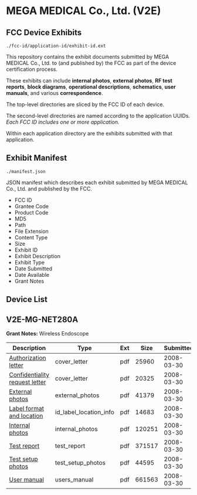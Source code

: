 # MEGA MEDICAL Co., Ltd. (V2E)
## FCC Device Exhibits

```
./fcc-id/application-id/exhibit-id.ext
```

This repository contains the exhibit documents submitted by MEGA MEDICAL Co., Ltd. to (and published by) the FCC as part of the device certification process.

These exhibits can include **internal photos**, **external photos**, **RF test reports**, **block diagrams**, **operational descriptions**, **schematics**, **user manuals**, and various **correspondence**.

The top-level directories are sliced by the FCC ID of each device.

The second-level directories are named according to the application UUIDs. *Each FCC ID includes one or more application.*

Within each application directory are the exhibits submitted with that application. 

## Exhibit Manifest

```
./manifest.json
```

JSON manifest which describes each exhibit submitted by MEGA MEDICAL Co., Ltd. and published by the FCC.

- FCC ID
- Grantee Code
- Product Code
- MD5
- Path
- File Extension
- Content Type
- Size
- Exhibit ID
- Exhibit Description
- Exhibit Type
- Date Submitted
- Date Available
- Grant Notes

## Device List
## V2E-MG-NET280A
**Grant Notes:** Wireless Endoscope

| Description | Type | Ext | Size | Submitted | Available |
| ----------- | ---- | --- | ---- | --------- | --------- |
| [Authorization letter](V2E-MG-NET280A/e3e616aaa5cd4dcfc4709363369f7c39/921354.pdf) | cover_letter | pdf | 25960 | 2008-03-30 | 2008-03-30 |
| [Confidentiality request letter](V2E-MG-NET280A/e3e616aaa5cd4dcfc4709363369f7c39/921356.pdf) | cover_letter | pdf | 20325 | 2008-03-30 | 2008-03-30 |
| [External photos](V2E-MG-NET280A/e3e616aaa5cd4dcfc4709363369f7c39/921357.pdf) | external_photos | pdf | 41379 | 2008-03-30 | 2008-03-30 |
| [Label format and location](V2E-MG-NET280A/e3e616aaa5cd4dcfc4709363369f7c39/921358.pdf) | id_label_location_info | pdf | 14683 | 2008-03-30 | 2008-03-30 |
| [Internal photos](V2E-MG-NET280A/e3e616aaa5cd4dcfc4709363369f7c39/921364.pdf) | internal_photos | pdf | 120251 | 2008-03-30 | 2008-03-30 |
| [Test report](V2E-MG-NET280A/e3e616aaa5cd4dcfc4709363369f7c39/921365.pdf) | test_report | pdf | 371517 | 2008-03-30 | 2008-03-30 |
| [Test setup photos](V2E-MG-NET280A/e3e616aaa5cd4dcfc4709363369f7c39/921363.pdf) | test_setup_photos | pdf | 44595 | 2008-03-30 | 2008-03-30 |
| [User manual](V2E-MG-NET280A/e3e616aaa5cd4dcfc4709363369f7c39/921359.pdf) | users_manual | pdf | 661563 | 2008-03-30 | 2008-03-30 |
